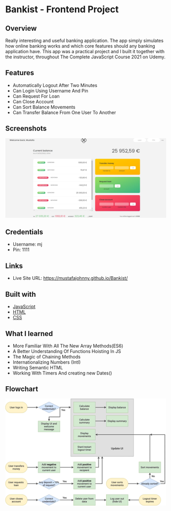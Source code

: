 # Bankist - Frontend Project

## Overview
Really interesting and useful banking application. The app simply simulates how online banking works and which core features should any banking application have. This app was a practical project and I built it together with the instructor, throughout The Complete JavaScript Course 2021 on Udemy.

## Features
- Automatically Logout After Two Minutes
- Can Login Using Username And Pin
- Can Request For Loan
- Can Close Account
- Can Sort Balance Movements
- Can Transfer Balance From One User To Another


## Screenshots
![app](https://github.com/MustafaJohnny/Bankist/blob/master/screenshot.jpg?raw=true)

## Credentials
- Username: mj
- Pin: 1111

## Links

- Live Site URL: https://mustafajohnny.github.io/Bankist/


## Built with

- [JavaScript](https://developer.mozilla.org/en-US/docs/Web/JavaScript)
- [HTML](https://developer.mozilla.org/en-US/docs/Web/HTML)
- [CSS](https://developer.mozilla.org/en-US/docs/Web/CSS)



## What I learned

- More Familiar With All The New Array Methods(ES6) 
- A Better Understanding Of Functions Hoisting In JS
- The Magic of Chaining Methods
- Internationalizing Numbers (Intl)
- Writing Semantic HTML
- Working With Timers And creating new Dates()

## Flowchart
![app](https://github.com/MustafaJohnny/Bankist/blob/master/flowchart.jpg?raw=true)
